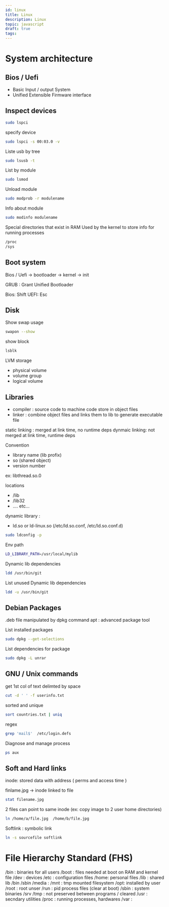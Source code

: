 ```yaml
---
id: linux
title: Linux
description: Linux
topic: javascript
draft: true
tags:
---
```


# System architecture

## Bios / Uefi

- Basic Input / output System
- Unified Extensible Firmware interface

## Inspect devices

```bash
sudo lspci
```

specify device

```bash
sudo lspci -s 00:03.0 -v
```

Liste usb by tree

```bash
sudo lsusb -t
```

List by module

```bash
sudo lsmod
```

Unload module

```bash
sudo modprob -r modulename
```

Info about module

```bash
sudo modinfo modulename
```

Special directories that exist in RAM
Used by the kernel to store info for running processes

```bash
/proc
/sys
```

## Boot system

Bios / Uefi -> bootloader -> kernel -> init

GRUB : Grant Unified Bootloader

Bios: Shift
UEFI: Esc

## Disk

Show swap usage

```bash
swapon --show
```

show block

```bash
lsblk
```

LVM storage

- physical volume
- volume group
- logical volume

## Libraries

- compiler : source code to machine code store in object files
- linker : combine object files and links them to lib to generate executable file

static linking : merged at link time, no runtime deps
dynmaic linking: not merged at link time, runtime deps

Convention

- library name (lib profix)
- so (shared object)
- version number

ex: libthread.so.0

locations

- /lib
- /lib32
- .... etc...

dynamic library :

- ld.so or ld-linux.so (/etc/ld.so.conf, /etc/ld.so.conf.d)

```bash
sudo ldconfig -p
```

Env path

```bash
LD_LIBRARY_PATH=/usr/local/mylib
```

Dynamic lib dependencies

```bash
ldd /usr/bin/git
```

List unused Dynamic lib dependencies

```bash
ldd -u /usr/bin/git
```

## Debian Packages

.deb file manipulated by dpkg command
apt : advanced package tool

List installed packages

```bash
sudo dpkg --get-selections
```

List dependencies for package

```bash
sudo dpkg -L unrar
```

## GNU / Unix commands

get 1st col of text delimted by space

```bash
cut -d ' ' -f userinfo.txt
```

sorted and unique

```bash
sort countries.txt | uniq
```

regex

```bash
grep 'mail$'  /etc/login.defs
```

Diagnose and manage process

```bash
ps aux
```

## Soft and Hard links

inode: stored data with address ( perms and access time )

finlame.jpg -> inode linked to file

```bash
stat filename.jpg
```

2 files can point to same inode (ex: copy image to 2 user home directories)

```bash
ln /home/a/file.jpg  /home/b/file.jpg
```

Softlink : symbolic link

```bash
ln -s sourcefile softlink
```

# File Hierarchy Standard (FHS)

/bin : binaries for all users
/boot : files needed at boot on RAM and kernel file
/dev : devices
/etc : configuration files
/home: personal files
/lib : shared lib /bin /sbin
/media :
/mnt : tmp mounted filesystem
/opt: installed by user
/root : root unser
/run : pid process files (clear at boot)
/sbin : system binaries
/srv
/tmp : not preserved between programs / cleared
/usr : secndary utilities
/proc : running processes, hardwares
/var :

